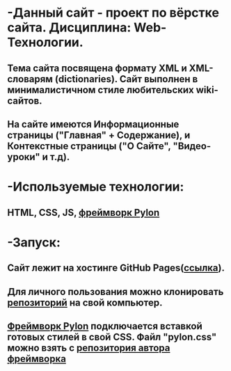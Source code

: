 # -**Данный сайт - проект по вёрстке сайта. Дисциплина: Web-Технологии.**
## Тема сайта посвящена формату XML и XML-словарям (dictionaries). Сайт выполнен в минималистичном стиле любительских wiki-сайтов.
## На сайте имеются Информационные страницы ("Главная" + Содержание), и Контекстные страницы ("О Сайте", "Видео-уроки" и т.д).

# -**Используемые технологии**: 
## HTML, CSS, JS, [фреймворк Pylon](https://almonk.github.io/pylon/)

# -**Запуск**:
## Сайт лежит на хостинге GitHub Pages([ссылка](https://teji515.github.io/XML-mini-wiki/)). 
## Для личного пользования можно клонировать [репозиторий](https://github.com/teji515/XML-mini-wiki) на свой компьютер.
## [Фреймворк Pylon](https://almonk.github.io/pylon/) подключается вставкой готовых стилей в свой CSS. Файл "pylon.css" можно взять с [репозитория автора фреймворка](https://github.com/almonk/pylon)